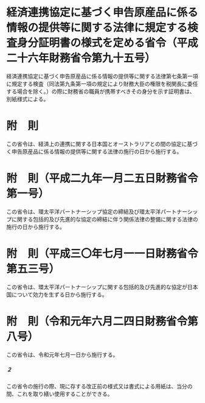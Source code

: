 # 経済連携協定に基づく申告原産品に係る情報の提供等に関する法律に規定する検査身分証明書の様式を定める省令（平成二十六年財務省令第九十五号）
経済連携協定に基づく申告原産品に係る情報の提供等に関する法律第七条第一項に規定する検査（同法第九条第一項の規定により財務大臣の権限を税関長に委任する場合を除く。）の際に財務省の職員が携帯すべきその身分を示す証明書は、別紙様式による。
# 附　則
この省令は、経済上の連携に関する日本国とオーストラリアとの間の協定に基づく申告原産品に係る情報の提供等に関する法律の施行の日から施行する。
# 附　則（平成二九年一月二五日財務省令第一号）
この省令は、環太平洋パートナーシップ協定の締結及び環太平洋パートナーシップに関する包括的及び先進的な協定の締結に伴う関係法律の整備に関する法律の施行の日から施行する。
# 附　則（平成三〇年七月一一日財務省令第五三号）
この省令は、環太平洋パートナーシップに関する包括的及び先進的な協定が日本国について効力を生ずる日から施行する。
# 附　則（令和元年六月二四日財務省令第八号）
この省令は、令和元年七月一日から施行する。
##### ２
この省令の施行の際、現に存する改正前の様式又は書式による用紙は、当分の間、これを取り繕い使用することができる。
